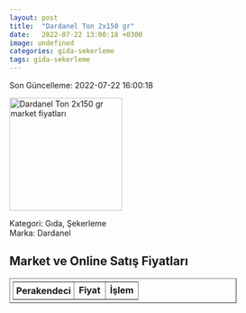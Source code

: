 ```yaml
---
layout: post
title:  "Dardanel Ton 2x150 gr"
date:   2022-07-22 13:00:18 +0300
image: undefined
categories: gida-sekerleme
tags: gida-sekerleme
---
```


Son Güncelleme: 2022-07-22 16:00:18

<img src="undefined" width="200" alt="Dardanel Ton 2x150 gr market fiyatları" />

Kategori: Gıda, Şekerleme
<br />
Marka: Dardanel

<h2>Market ve Online Satış Fiyatları</h2>

<table border="1" style="padding: 5px;width:80%;">
  <tr>
    <td style="padding: 5px;"><strong>Perakendeci</strong></td>
    <td><strong>Fiyat</strong></td>
    <td><strong>İşlem</strong></td>
  </tr>
  
</table>
